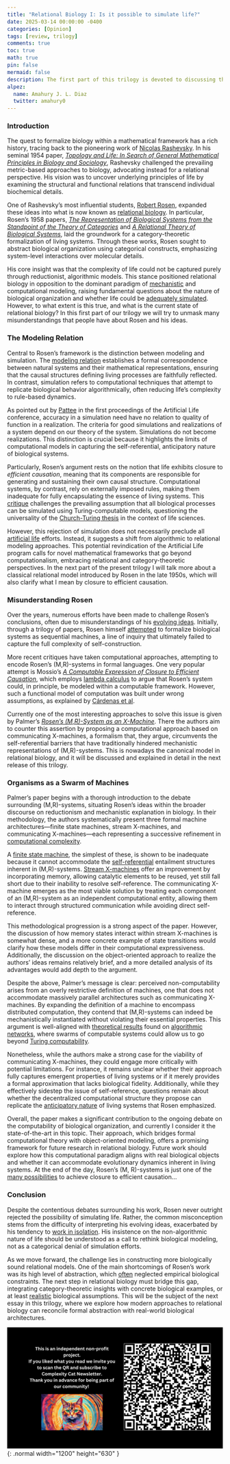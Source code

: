 ```yaml
---
title: "Relational Biology I: Is it possible to simulate life?"
date: 2025-03-14 00:00:00 -0400
categories: [Opinion]
tags: [review, trilogy]
comments: true
toc: true 
math: true
pin: false
mermaid: false
description: The first part of this trilogy is devoted to discussing the difference between model and simulation, one of the cornerstones for understanding relational biology. How true is it that Robert Rosen denied the possibility of simulating life? As we shall see, his insistence on the non-algorithmic nature of life should be understood as a call to rethink biological modeling, not as a categorical denial of simulation efforts. 
alpez:
  name: Amahury J. L. Diaz
  twitter: amahury0
---
```

### Introduction
The quest to formalize biology within a mathematical framework has a rich history, tracing back to the pioneering work of [Nicolas Rashevsky](https://en.wikipedia.org/wiki/Nicolas_Rashevsky). In his seminal 1954 paper, [_Topology and Life: In Search of General Mathematical Principles in Biology and Sociology_](https://sci-hub.ru/https://doi.org/10.1007/BF02484495), Rashevsky challenged the prevailing metric-based approaches to biology, advocating instead for a relational perspective. His vision was to uncover underlying principles of life by examining the structural and functional relations that transcend individual biochemical details.

One of Rashevsky’s most influential students, [Robert Rosen](https://www.rosenlife.org/), expanded these ideas into what is now known as [relational biology](https://ahlouie.com/relational-biology/). In particular, Rosen’s 1958 papers, [_The Representation of Biological Systems from the Standpoint of the Theory of Categories_](https://sci-hub.ru/https://doi.org/10.1007/BF02477890) and [_A Relational Theory of Biological Systems_](https://sci-hub.ru/10.1007/bf02478302), laid the groundwork for a category-theoretic formalization of living systems. Through these works, Rosen sought to abstract biological organization using categorical constructs, emphasizing system-level interactions over molecular details.

His core insight was that the complexity of life could not be captured purely through reductionist, algorithmic models. This stance positioned relational biology in opposition to the dominant paradigm of [mechanistic](https://en.wikipedia.org/wiki/Mechanism_(philosophy)) and computational modeling, raising fundamental questions about the nature of biological organization and whether life could be [adequately simulated](https://www.mdpi.com/2227-7390/12/22/3529). However, to what extent is this true, and what is the current state of relational biology? In this first part of our trilogy we will try to unmask many misunderstandings that people have about Rosen and his ideas. 

### The Modeling Relation
Central to Rosen’s framework is the distinction between modeling and simulation. The [modeling relation](https://www.osti.gov/servlets/purl/10460) establishes a formal correspondence between natural systems and their mathematical representations, ensuring that the causal structures defining living processes are faithfully reflected. In contrast, simulation refers to computational techniques that attempt to replicate biological behavior algorithmically, often reducing life’s complexity to rule-based dynamics.

As pointed out by [Pattee](https://www.researchgate.net/profile/Howard-Pattee/publication/221586859_Simulations_Realizations_and_Theories_of_Life/links/0912f5017387295d4a000000/Simulations-Realizations-and-Theories-of-Life.pdf) in the first proceedings of the Artificial Life conference, accuracy in a simulation need have no relation to quality of function in a realization. The criteria for good simulations and realizations of a system depend on our theory of the system. Simulations do not become realizations. This distinction is crucial because it highlights the limits of computational models in capturing the self-referential, anticipatory nature of biological systems. 

Particularly, Rosen’s argument rests on the notion that life exhibits closure to _efficient causation_, meaning that its components are responsible for generating and sustaining their own causal structure. Computational systems, by contrast, rely on externally imposed rules, making them inadequate for fully encapsulating the essence of living systems. This [critique](https://sci-hub.ru/https://doi.org/10.1016/j.jtbi.2009.11.010) challenges the prevailing assumption that all biological processes can be simulated using Turing-computable models, questioning the universality of the [Church-Turing thesis](https://en.wikipedia.org/wiki/Church%E2%80%93Turing_thesis) in the context of life sciences.

However, this rejection of simulation does not necessarily preclude all [artificial life](https://en.wikipedia.org/wiki/Artificial_life) efforts. Instead, it suggests a shift from algorithmic to relational modeling approaches. This potential revindication of the Artificial Life program calls for novel mathematical frameworks that go beyond computationalism, embracing relational and category-theoretic perspectives. In the next part of the present trilogy I will talk more about a classical relational model introduced by Rosen in the late 1950s, which will also clarify what I mean by closure to efficient causation.

### Misunderstanding Rosen
Over the years, numerous efforts have been made to challenge Rosen’s conclusions, often due to misunderstandings of his [evolving ideas](https://sci-hub.ru/https://doi.org/10.1002/cbdv.200790187). Initially, through a trilogy of papers, Rosen himself [attempted](https://link.springer.com/article/10.1007/BF02476831) to formalize biological systems as sequential machines, a line of inquiry that ultimately failed to capture the full complexity of self-construction. 

More recent critiques have taken computational approaches, attempting to encode Rosen’s (M,R)-systems in formal languages. One very popular attempt is Mossio’s [_A Computable Expression of Closure to Efficient Causation_](https://sci-hub.ru/https://doi.org/10.1016/j.jtbi.2008.12.012), which employs [lambda calculus](https://en.wikipedia.org/wiki/Lambda_calculus) to argue that Rosen’s system could, in principle, be modeled within a computable framework. However, such a functional model of computation was built under wrong assumptions, as explained by [Cárdenas et al](https://sci-hub.ru/https://doi.org/10.1016/j.jtbi.2009.11.010).

Currently one of the most interesting approaches to solve this issue is given by Palmer’s [_Rosen’s (M,R)-System as an X-Machine_](https://sci-hub.ru/https://doi.org/10.1016/j.jtbi.2016.08.007). There the authors aim to counter this assertion by proposing a computational approach based on communicating X-machines, a formalism that, they argue, circumvents the self-referential barriers that have traditionally hindered mechanistic representations of (M,R)-systems. This is nowadays the canonical model in relational biology, and it will be discussed and explained in detail in the next release of this trilogy.

### Organisms as a Swarm of Machines
Palmer’s paper begins with a thorough introduction to the debate surrounding (M,R)-systems, situating Rosen’s ideas within the broader discourse on reductionism and mechanistic explanation in biology. In their methodology, the authors systematically present three formal machine architectures—finite state machines, stream X-machines, and communicating X-machines—each representing a successive refinement in [computational complexity](https://en.wikipedia.org/wiki/Computational_complexity).

A [finite state machine](https://en.wikipedia.org/wiki/Finite-state_machine), the simplest of these, is shown to be inadequate because it cannot accommodate the [self-referential](https://en.wikipedia.org/wiki/Self-reference) entailment structures inherent in (M,R)-systems. [Stream X-machines](https://en.wikipedia.org/wiki/Stream_X-Machine) offer an improvement by incorporating memory, allowing catalytic elements to be reused, yet still fall short due to their inability to resolve self-reference. The communicating X-machine emerges as the most viable solution by treating each component of an (M,R)-system as an independent computational entity, allowing them to interact through structured communication while avoiding direct self-reference.

This methodological progression is a strong aspect of the paper. However, the discussion of how memory states interact within stream X-machines is somewhat dense, and a more concrete example of state transitions would clarify how these models differ in their computational expressiveness. Additionally, the discussion on the object-oriented approach to realize the authors’ ideas remains relatively brief, and a more detailed analysis of its advantages would add depth to the argument.

Despite the above, Palmer’s message is clear: perceived non-computability arises from an overly restrictive definition of machines, one that does not accommodate massively parallel architectures such as communicating X-machines. By expanding the definition of a machine to encompass distributed computation, they contend that (M,R)-systems can indeed be mechanistically instantiated without violating their essential properties. This argument is well-aligned with [theoretical results](https://www.worldscientific.com/doi/abs/10.1142/9789811200076_0009) found on [algorithmic networks](https://www.sciencedirect.com/science/article/pii/S0304397519301550), where swarms of computable systems could allow us to go beyond [Turing computability](https://en.wikipedia.org/wiki/Turing_completeness).

Nonetheless, while the authors make a strong case for the viability of communicating X-machines, they could engage more critically with potential limitations. For instance, it remains unclear whether their approach fully captures emergent properties of living systems or if it merely provides a formal approximation that lacks biological fidelity. Additionally, while they effectively sidestep the issue of self-reference, questions remain about whether the decentralized computational structure they propose can replicate the [anticipatory nature](https://en.wikipedia.org/wiki/Anticipatory_Systems) of living systems that Rosen emphasized.

Overall, the paper makes a significant contribution to the ongoing debate on the computability of biological organization, and currently I consider it the state-of-the-art in this topic. Their approach, which bridges formal computational theory with object-oriented modeling, offers a promising framework for future research in relational biology. Future work should explore how this computational paradigm aligns with real biological objects and whether it can accommodate evolutionary dynamics inherent in living systems. At the end of the day, Rosen’s (M, R)-systems is just one of the [many possibilities](https://www.sciencedirect.com/science/article/abs/pii/S0303264721001167) to achieve closure to efficient causation…

### Conclusion
Despite the contentious debates surrounding his work, Rosen never outright rejected the possibility of simulating life. Rather, the common misconception stems from the difficulty of interpreting his evolving ideas, exacerbated by his tendency to [work in isolation](https://sci-hub.ru/https://doi.org/10.1016/j.biosystems.2019.104063). His insistence on the non-algorithmic nature of life should be understood as a call to rethink biological modeling, not as a categorical denial of simulation efforts. 

As we move forward, the challenge lies in constructing more biologically sound relational models. One of the main shortcomings of Rosen’s work was its high level of abstraction, which [often](https://journals.sagepub.com/doi/full/10.1177/10597123211066155) neglected empirical biological constraints. The next step in relational biology must bridge this gap, integrating category-theoretic insights with concrete biological examples, or at least [realistic](https://sci-hub.ru/https://doi.org/10.1016/j.biosystems.2021.104463) biological assumptions. This will be the subject of the next essay in this trilogy, where we explore how modern approaches to relational biology can reconcile formal abstraction with real-world biological architectures.

![Desktop View](/assets/img/fix/complexity-cat-newsletter.png){: .normal width="1200" height="630" }
